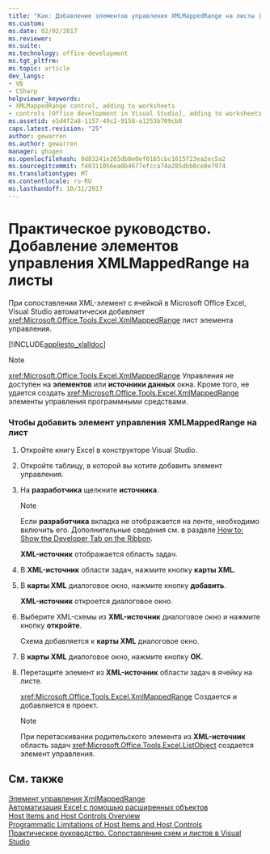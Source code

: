 ```yaml
---
title: "Как: Добавление элементов управления XMLMappedRange на листы | Документы Microsoft"
ms.custom: 
ms.date: 02/02/2017
ms.reviewer: 
ms.suite: 
ms.technology: office-development
ms.tgt_pltfrm: 
ms.topic: article
dev_langs:
- VB
- CSharp
helpviewer_keywords:
- XMLMappedRange control, adding to worksheets
- controls [Office development in Visual Studio], adding to worksheets
ms.assetid: e1d4f2a8-1157-49c2-9158-a1253b709cb8
caps.latest.revision: "25"
author: gewarren
ms.author: gewarren
manager: ghogen
ms.openlocfilehash: 0d83241e265db0e0ef0165cbc1615f23ea2ec5a2
ms.sourcegitcommit: f40311056ea0b4677efcca74a285dbb0ce0e7974
ms.translationtype: MT
ms.contentlocale: ru-RU
ms.lasthandoff: 10/31/2017
---
```

# <a name="how-to-add-xmlmappedrange-controls-to-worksheets"></a>Практическое руководство. Добавление элементов управления XMLMappedRange на листы
  При сопоставлении XML-элемент с ячейкой в Microsoft Office Excel, Visual Studio автоматически добавляет <xref:Microsoft.Office.Tools.Excel.XmlMappedRange> лист элемента управления.  
  
 [!INCLUDE[appliesto_xlalldoc](../vsto/includes/appliesto-xlalldoc-md.md)]  
  
> [!NOTE]  
>  <xref:Microsoft.Office.Tools.Excel.XmlMappedRange> Управления не доступен на **элементов** или **источники данных** окна. Кроме того, не удается создать <xref:Microsoft.Office.Tools.Excel.XmlMappedRange> элементы управления программными средствами.  
  
### <a name="to-add-an-xmlmappedrange-control-to-a-worksheet"></a>Чтобы добавить элемент управления XMLMappedRange на лист  
  
1.  Откройте книгу Excel в конструкторе Visual Studio.  
  
2.  Откройте таблицу, в которой вы хотите добавить элемент управления.  
  
3.  На **разработчика** щелкните **источника**.  
  
    > [!NOTE]  
    >  Если **разработчика** вкладка не отображается на ленте, необходимо включить его. Дополнительные сведения см. в разделе [How to: Show the Developer Tab on the Ribbon](../vsto/how-to-show-the-developer-tab-on-the-ribbon.md).  
  
     **XML-источник** отображается область задач.  
  
4.  В **XML-источник** области задач, нажмите кнопку **карты XML**.  
  
5.  В **карты XML** диалоговое окно, нажмите кнопку **добавить**.  
  
     **XML-источник** откроется диалоговое окно.  
  
6.  Выберите XML-схемы из **XML-источник** диалоговое окно и нажмите кнопку **откройте**.  
  
     Схема добавляется к **карты XML** диалоговое окно.  
  
7.  В **карты XML** диалоговое окно, нажмите кнопку **ОК**.  
  
8.  Перетащите элемент из **XML-источник** области задач в ячейку на листе.  
  
     <xref:Microsoft.Office.Tools.Excel.XmlMappedRange> Создается и добавляется в проект.  
  
    > [!NOTE]  
    >  При перетаскивании родительского элемента из **XML-источник** область задач <xref:Microsoft.Office.Tools.Excel.ListObject> создается элемент управления.  
  
## <a name="see-also"></a>См. также  
 [Элемент управления XmlMappedRange](../vsto/xmlmappedrange-control.md)   
 [Автоматизация Excel с помощью расширенных объектов](../vsto/automating-excel-by-using-extended-objects.md)   
 [Host Items and Host Controls Overview](../vsto/host-items-and-host-controls-overview.md)   
 [Programmatic Limitations of Host Items and Host Controls](../vsto/programmatic-limitations-of-host-items-and-host-controls.md)   
 [Практическое руководство. Сопоставление схем и листов в Visual Studio](../vsto/how-to-map-schemas-to-worksheets-inside-visual-studio.md)  
  
  